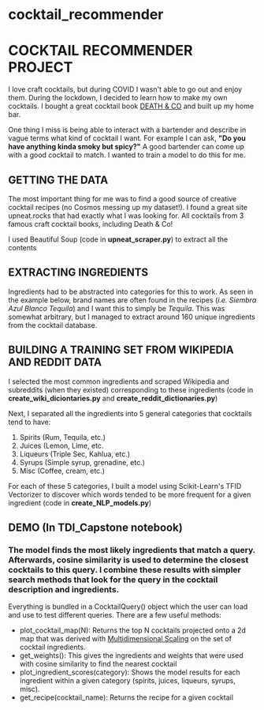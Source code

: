 # cocktail_recommender

# COCKTAIL RECOMMENDER PROJECT

I love craft cocktails, but during COVID I wasn't able to go out and enjoy them. During the lockdown, I decided to learn how to make my own cocktails. I bought a great cocktail book [DEATH & CO](https://www.amazon.com/Death-Co-Modern-Classic-Cocktails/dp/1607745259) and built up my home bar. 

One thing I miss is being able to interact with a bartender and describe in vague terms what kind of cocktail I want. For example I can ask, **"Do you have anything kinda smoky but spicy?"** A good bartender can come up with a good cocktail to match. I wanted to train a model to do this for me. 



## GETTING THE DATA
The most important thing for me was to find a good source of creative cocktail recipes (no Cosmos messing up my dataset!). 
I found a great site upneat.rocks that had exactly what I was looking for. All cocktails from 3 famous craft cocktail books, including Death & Co! 

I used Beautiful Soup (code in <b>upneat_scraper.py</b>) to extract all the contents


## EXTRACTING INGREDIENTS
Ingredients had to be abstracted into categories for this to work. As seen in the example below, brand names are often found in the recipes (<em>i.e. Siembra Azul Blanco Tequila</em>) and I want this to simply be <em>Tequila</em>. This was somewhat arbitrary, but I managed to extract around 160 unique ingredients from the cocktail database. 


## BUILDING A TRAINING SET FROM WIKIPEDIA AND REDDIT DATA

I selected the most common ingredients and scraped Wikipedia and subreddits (when they existed) corresponding to these ingredients (code in <b>create_wiki_diciontaries.py</b> and <b>create_reddit_dictionaries.py</b>) 

Next, I separated all the ingredients into 5 general categories that cocktails tend to have:
1. Spirits (Rum, Tequila, etc.)
2. Juices (Lemon, Lime, etc.
3. Liqueurs (Triple Sec, Kahlua, etc.)
4. Syrups (Simple syrup, grenadine, etc.)
5. Misc (Coffee, cream, etc.)

For each of these 5 categories, I built a model using Scikit-Learn's TFID Vectorizer to discover which words tended to be more frequent for a given ingredient (code in **create_NLP_models.py**)


## DEMO (In TDI_Capstone notebook)


### The model finds the most likely ingredients that match a query. Afterwards, cosine similarity is used to determine the closest cocktails to this query. I combine these results with simpler search methods that look for the query in the cocktail description and ingredients. 


Everything is bundled in a CocktailQuery() object which the user can load and use to test different queries. There are a few useful methods:
- plot_cocktail_map(N): Returns the top N cocktails projected onto a 2d map that was derived with [Multidimensional Scaling](https://en.wikipedia.org/wiki/Multidimensional_scaling) on the set of cocktail ingredients. 
- get_weights(): This gives the ingredients and weights that were used with cosine similarity to find the nearest cocktail
- plot_ingredient_scores(category): Shows the model results for each ingredient within a given category (spirits, juices, liqueurs, syrups, misc). 
- get_recipe(cocktail_name): Returns the recipe for a given cocktail
